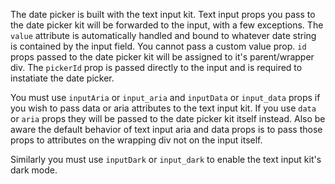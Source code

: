 The date picker is built with the text input kit.  Text input props you pass to the date picker kit will be forwarded to the input, with a few exceptions.  The `value` attribute is automatically handled and bound to whatever date string is contained by the input field.  You cannot pass a custom value prop.  `id` props passed to the date picker kit will be assigned to it's parent/wrapper div.  The `pickerId` prop is passed directly to the input and is required to instatiate the date picker.

You must use `inputAria` or `input_aria` and `inputData` or `input_data` props if you wish to pass data or aria attributes to the text input kit.  If you use `data` or `aria` props they will be passed to the date picker kit itself instead.  Also be aware the default behavior of text input aria and data props is to pass those props to attributes on the wrapping div not on the input itself.

Similarly you must use `inputDark` or `input_dark` to enable the text input kit's dark mode.
